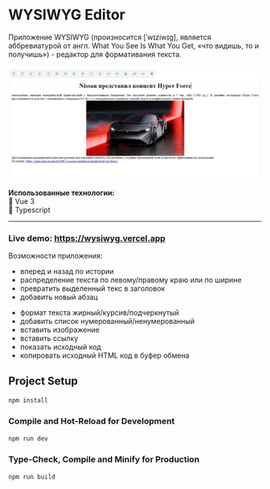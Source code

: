 # WYSIWYG Editor

Приложение WYSIWYG (произносится [ˈwɪziwɪɡ], является аббревиатурой от англ. What You See Is What You Get, «что видишь, то и получишь») - редактор для формативания текста.

![WYSIWYG Vue](src/assets/preview.jpg "Preview WYSIWYG Editor")

**Использованные технологии:**  
:small_orange_diamond: Vue 3  
:small_orange_diamond: Typescript

---

### Live demo: https://wysiwyg.vercel.app

Возможности приложения:

- вперед и назад по истории
- распределение текста по левому/правому краю или по ширине
- превратить выделенный текс в заголовок
- добавить новый абзац <p>
- формат текста жирный/курсив/подчеркнутый
- добавить список нумерованный/ненумерованный
- вставить изображение
- вставить ссылку
- показать исходный код
- копировать исходный HTML код в буфер обмена

## Project Setup

```sh
npm install
```

### Compile and Hot-Reload for Development

```sh
npm run dev
```

### Type-Check, Compile and Minify for Production

```sh
npm run build
```
